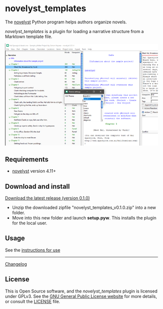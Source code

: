 # novelyst_templates

The [novelyst](https://peter88213.github.io/novelyst/) Python program helps authors organize novels.  

*novelyst_templates* is a plugin for loading a narrative structure from a Marktown template file. 

![Screenshot](Screenshots/screen01.png)

## Requirements

- [novelyst](https://peter88213.github.io/novelyst/) version 4.11+

## Download and install

[Download the latest release (version 0.1.0)](https://github.com/peter88213/novelyst_templates/raw/main/dist/novelyst_templates_v0.1.0.zip)

- Unzip the downloaded zipfile "novelyst_templates_v0.1.0.zip" into a new folder.
- Move into this new folder and launch **setup.pyw**. This installs the plugin for the local user.

## Usage

See the [instructions for use](usage)

------------------------------------------------------------------

[Changelog](changelog)

## License

This is Open Source software, and the *novelyst_templates* plugin is licensed under GPLv3. See the
[GNU General Public License website](https://www.gnu.org/licenses/gpl-3.0.en.html) for more
details, or consult the [LICENSE](https://github.com/peter88213/novelyst_templates/blob/main/LICENSE) file.
